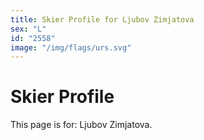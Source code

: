 ```yaml
---
title: Skier Profile for Ljubov Zimjatova
sex: "L"
id: "2558"
image: "/img/flags/urs.svg" 
---
```


# Skier Profile

This page is for: Ljubov Zimjatova.
    